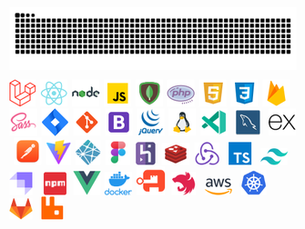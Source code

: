 <img src="https://raw.githubusercontent.com/Furqaaan/Furqaaan/master/user-contribution.svg" />

[<img src="logos/laravel.png" alt="Laravel" />](#)&nbsp;
[<img src="logos/react.png" alt="React" />](#)&nbsp;
[<img src="logos/node.png" alt="Node" />](#)&nbsp;
[<img src="logos/javascript.png" alt="Javascript" />](#)&nbsp;
[<img src="logos/mongo.png" alt="MongoDB" />](#)&nbsp;
[<img src="logos/php.png" alt="PHP" />](#)&nbsp;
[<img src="logos/html.png" alt="HTML" />](#)&nbsp;
[<img src="logos/css.png" alt="CSS" />](#)&nbsp;
[<img src="logos/firebase.png" alt="Firebase" />](#)&nbsp;
[<img src="logos/sass.png" alt="Sass" />](#)&nbsp;
[<img src="logos/jira.png" alt="Jira" />](#)&nbsp;
[<img src="logos/git.png" alt="Git" />](#)&nbsp;
[<img src="logos/bootstrap.png" alt="Bootstrap" />](#)&nbsp;
[<img src="logos/jquery.png" alt="jQuery" />](#)&nbsp;
[<img src="logos/linux.png" alt="Linux" />](#)&nbsp;
[<img src="logos/vscode.png" alt="VSCode" />](#)&nbsp;&nbsp;
[<img src="logos/mysql.png" alt="MySQL" />](#)&nbsp;&nbsp;
[<img src="logos/express.png" width="48px" alt="Express" />](#)&nbsp;
[<img src="logos/postman.png" alt="Postman" />](#)&nbsp;
[<img src="logos/vite.svg" width="44px" alt="Vite" />](#)&nbsp;
[<img src="logos/netlify.png" width="44px" alt="Netlify" />](#)&nbsp;
[<img src="logos/figma.png" width="44px" />](#)&nbsp;
[<img src="logos/heroku.png" width="40px" alt="Heroku">](#)&nbsp;
[<img src="logos/redis.png" width="50px" alt="Redis"/>](#)&nbsp;
[<img src="logos/redux.png" width="44px" alt="Redux"/>](#)&nbsp;&nbsp;&nbsp;
[<img src="logos/typescript.png" width="40px" alt="Typescript"/>](#)&nbsp;&nbsp;&nbsp;
[<img src="logos/tailwind.png" width="48px" alt="Tailwind"/>](#)&nbsp;&nbsp;
[<img src="logos/strapi.png" width="40px" alt="Strapi"/>](#)&nbsp;&nbsp;&nbsp;&nbsp;
[<img src="logos/npm.png" width="40px" alt="NPM"/>](#)&nbsp;&nbsp;
[<img src="logos/vue.png" width="48px" alt="Vue"/>](#)&nbsp;
[<img src="logos/docker.webp" width="48px" alt="Docker"/>](#)&nbsp;
[<img src="logos/authentik.png" width="50px" alt="Authentik"/>](#)&nbsp;&nbsp;
[<img src="logos/nest.png" width="42px" alt="Nest JS"/>](#)&nbsp;&nbsp;&nbsp;
[<img src="logos/aws.png" width="48px" alt="AWS"/>](#)&nbsp;&nbsp;&nbsp;
[<img src="logos/k8.png" width="44px" alt="Kubernetes"/>](#)&nbsp;&nbsp;&nbsp;
[<img src="logos/gitlab.png" width="40px" alt="Gitlab"/>](#)&nbsp;&nbsp;&nbsp;
[<img src="logos/rmq.png" width="38px" alt="Gitlab"/>](#)&nbsp;